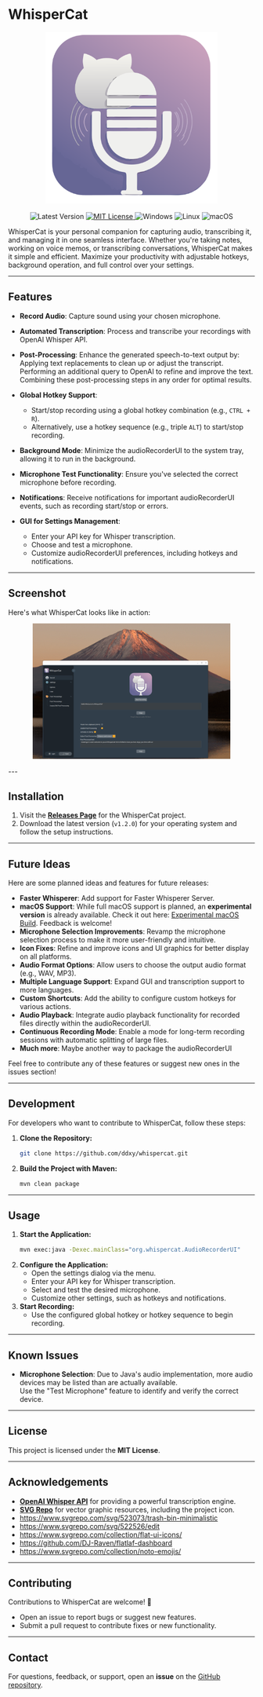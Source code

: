 # WhisperCat
<p align="center">
  <img src="whispercat.svg" alt="WhisperCat Icon" width="350"/>
</p>

<p align="center">
  <img alt="Latest Version" src="https://img.shields.io/badge/Latest%20Version-v1.2.0-brightgreen?style=flat-square&logo=github&logoColor=white" />
  <a href="LICENSE" target="https://opensource.org/license/mit">
    <img alt="MIT License" src="https://img.shields.io/badge/License-MIT-blue?style=flat-square&logo=github&logoColor=white" />
  </a>
  <img alt="Windows" src="https://img.shields.io/badge/Windows-Compatible-blue?style=flat-square&logo=windows&logoColor=white" />
  <img alt="Linux" src="https://img.shields.io/badge/Linux-Compatible-yellow?style=flat-square&logo=linux&logoColor=white" />
  <img alt="macOS" src="https://img.shields.io/badge/macOS-Planned-black?style=flat-square&logo=apple&logoColor=white" />
</p>

WhisperCat is your personal companion for capturing audio, transcribing it, and managing it in one seamless interface. Whether you're taking notes, working on voice memos, or transcribing conversations, WhisperCat makes it simple and efficient. Maximize your productivity with adjustable hotkeys, background operation, and full control over your settings.

---

## Features

- **Record Audio**: Capture sound using your chosen microphone.
- **Automated Transcription**: Process and transcribe your recordings with OpenAI Whisper API.
- **Post-Processing**:
  Enhance the generated speech-to-text output by:
  Applying text replacements to clean up or adjust the transcript.
  Performing an additional query to OpenAI to refine and improve the text.
  Combining these post-processing steps in any order for optimal results.

- **Global Hotkey Support**:
    - Start/stop recording using a global hotkey combination (e.g., `CTRL + R`).
    - Alternatively, use a hotkey sequence (e.g., triple `ALT`) to start/stop recording.
- **Background Mode**: Minimize the audioRecorderUI to the system tray, allowing it to run in the background.
- **Microphone Test Functionality**: Ensure you've selected the correct microphone before recording.
- **Notifications**: Receive notifications for important audioRecorderUI events, such as recording start/stop or errors.
- **GUI for Settings Management**:
    - Enter your API key for Whisper transcription.
    - Choose and test a microphone.
    - Customize audioRecorderUI preferences, including hotkeys and notifications.

---

## Screenshot

Here's what WhisperCat looks like in action:

<p align="center">
  <a href="https://github.com/ddxy/whispercat/blob/master/screenshot.png?raw=true" target="_blank">
    <img src="https://github.com/ddxy/whispercat/blob/master/screenshot.png?raw=true" alt="WhisperCat Desktop Screenshot" width="80%" />
  </a>
</p>
---

## Installation

1. Visit the **[Releases Page](https://github.com/ddxy/whispercat/releases)** for the WhisperCat project.
2. Download the latest version (`v1.2.0`) for your operating system and follow the setup instructions.

---

## Future Ideas

Here are some planned ideas and features for future releases:
- **Faster Whisperer**: Add support for Faster Whisperer Server.
- **macOS Support**: While full macOS support is planned, an **experimental version** is already available. Check it out here: [Experimental macOS Build](https://github.com/ddxy/whispercat/releases/tag/v1.0.0). Feedback is welcome!
- **Microphone Selection Improvements**: Revamp the microphone selection process to make it more user-friendly and intuitive.
- **Icon Fixes**: Refine and improve icons and UI graphics for better display on all platforms.
- **Audio Format Options**: Allow users to choose the output audio format (e.g., WAV, MP3).
- **Multiple Language Support**: Expand GUI and transcription support to more languages.
- **Custom Shortcuts**: Add the ability to configure custom hotkeys for various actions.
- **Audio Playback**: Integrate audio playback functionality for recorded files directly within the audioRecorderUI.
- **Continuous Recording Mode**: Enable a mode for long-term recording sessions with automatic splitting of large files.
- **Much more**: Maybe another way to package the audioRecorderUI

Feel free to contribute any of these features or suggest new ones in the issues section!

---

## Development

For developers who want to contribute to WhisperCat, follow these steps:

1. **Clone the Repository:**
    ```sh  
    git clone https://github.com/ddxy/whispercat.git   
    ```  
2. **Build the Project with Maven:**
    ```sh  
    mvn clean package  
    ```  

---

## Usage

1. **Start the Application:**
    ```sh
    mvn exec:java -Dexec.mainClass="org.whispercat.AudioRecorderUI"  
    ```  
2. **Configure the Application:**
    - Open the settings dialog via the menu.
    - Enter your API key for Whisper transcription.
    - Select and test the desired microphone.
    - Customize other settings, such as hotkeys and notifications.
3. **Start Recording:**
    - Use the configured global hotkey or hotkey sequence to begin recording.

---

## Known Issues

- **Microphone Selection**: Due to Java's audio implementation, more audio devices may be listed than are actually available.  
  Use the "Test Microphone" feature to identify and verify the correct device.

---

## License

This project is licensed under the **MIT License**.

---

## Acknowledgements

- **[OpenAI Whisper API](https://openai.com/whisper)** for providing a powerful transcription engine.
- **[SVG Repo](https://www.svgrepo.com/collection/news/)** for vector graphic resources, including the project icon.
- https://www.svgrepo.com/svg/523073/trash-bin-minimalistic
- https://www.svgrepo.com/svg/522526/edit
- https://www.svgrepo.com/collection/flat-ui-icons/
- https://github.com/DJ-Raven/flatlaf-dashboard
- https://www.svgrepo.com/collection/noto-emojis/

---

## Contributing

Contributions to WhisperCat are welcome! 🎉

- Open an issue to report bugs or suggest new features.
- Submit a pull request to contribute fixes or new functionality.

---

## Contact

For questions, feedback, or support, open an **issue** on the [GitHub repository](https://github.com/ddxy/whispercat).  
